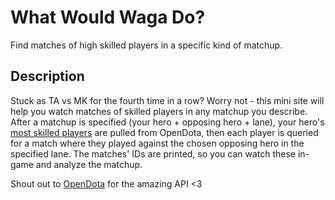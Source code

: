 # What Would Waga Do?

Find matches of high skilled players in a specific kind of matchup.

## Description

Stuck as TA vs MK for the fourth time in a row? Worry not - this mini site will help you watch matches of skilled players in any matchup you describe.
After a matchup is specified (your hero + opposing hero + lane), your hero's [most skilled players](https://www.opendota.com/heroes/46/rankings) are pulled from OpenDota, then each player is queried for a match where they played against the chosen opposing hero in the specified lane. The matches' IDs are printed, so you can watch these in-game and analyze the matchup.

Shout out to [OpenDota](https://opendota.com) for the amazing API <3
